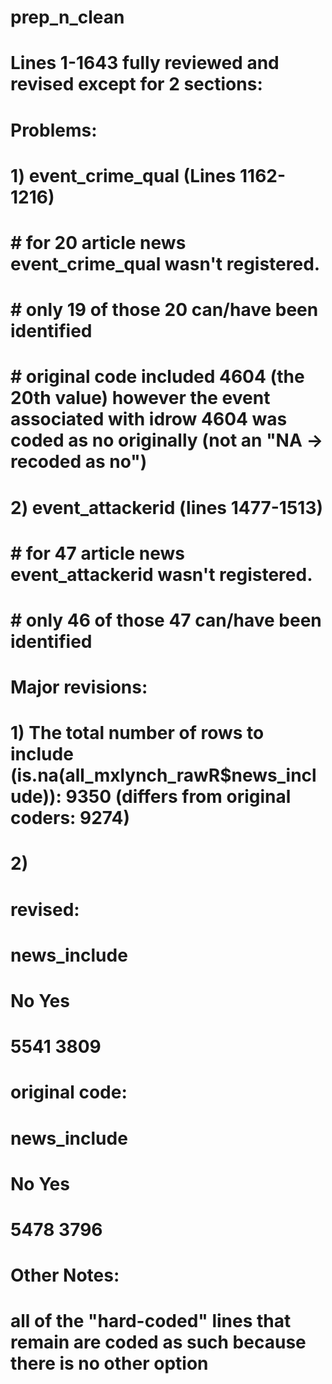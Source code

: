# prep_n_clean

# Lines 1-1643 fully reviewed and revised except for 2 sections:

# Problems:

# 1) event_crime_qual (Lines 1162-1216)
# # for 20 article news event_crime_qual wasn't registered.
# # only 19 of those 20 can/have been identified
# # original code included 4604 (the 20th value) however the event associated with idrow 4604 was coded as no originally (not an "NA -> recoded as no")

# 2) event_attackerid (lines 1477-1513)
# # for 47 article news event_attackerid wasn't registered.
# # only 46 of those 47 can/have been identified

# Major revisions:

# 1) The total number of rows to include (is.na(all_mxlynch_rawR$news_include)): 9350 (differs from original coders: 9274)

# 2)
# revised:
# news_include
# No  Yes
# 5541 3809

# original code:
# news_include
# No   Yes 
# 5478 3796 

# Other Notes:
# all of the "hard-coded" lines that remain are coded as such because there is no other option





